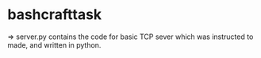 # bashcrafttask

=> server.py contains the code for basic TCP sever which was instructed to made, and written in python.
